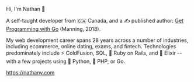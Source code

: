 Hi, I'm Nathan 👋

A self-taught developer from 🇨🇦 Canada, and a ✍️ published author: [Get Programming with Go](https://bit.ly/getprogrammingwithgo) (Manning, 2018).

My web development career spans 28 years across a number of industries, including ecommerce, online dating, exams, and fintech.
Technologies predominately include ⚡ ColdFusion, SQL, 💎 Ruby on Rails, and 🧪 Elixir -- with a few projects using 🐍 Python, 🐘 PHP, or Go.

https://nathany.com


<!--
**nathany/nathany** is a ✨ _special_ ✨ repository because its `README.md` (this file) appears on your GitHub profile.

Here are some ideas to get you started:

- 🔭 I’m currently working on ...
- 🌱 I’m currently learning ...
- 👯 I’m looking to collaborate on ...
- 🤔 I’m looking for help with ...
- 💬 Ask me about ...
- 📫 How to reach me: ...
- 😄 Pronouns: ...
- ⚡ Fun fact: ...
-->
